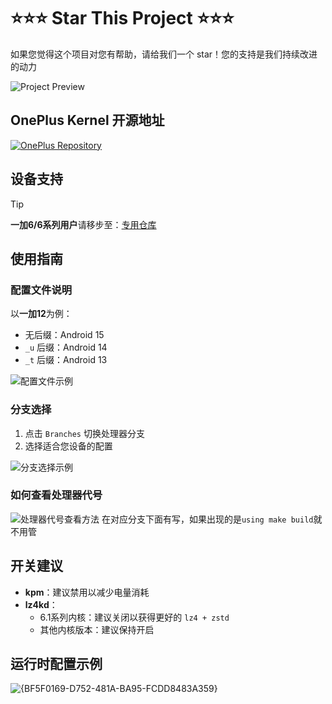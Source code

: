 # ⭐⭐⭐ Star This Project ⭐⭐⭐

如果您觉得这个项目对您有帮助，请给我们一个 star！您的支持是我们持续改进的动力

![Project Preview](https://github.com/user-attachments/assets/331a44ba-c666-4368-87d6-df55de482b58)

## OnePlus Kernel 开源地址

[![OnePlus Repository](https://img.shields.io/badge/OnePlus-Repository-red)](https://github.com/Xiaomichael/kernel_manifest)

## 设备支持

> [!TIP]
> **一加6/6系列用户**请移步至：[专用仓库](https://github.com/Xiaomichael/oneplus_6.6_devices)

## 使用指南

### 配置文件说明

以**一加12**为例：
- 无后缀：Android 15
- `_u` 后缀：Android 14
- `_t` 后缀：Android 13

![配置文件示例](https://github.com/user-attachments/assets/88f6940b-4b2c-462f-b8fa-3d9dd2f2faec)

### 分支选择

1. 点击 `Branches` 切换处理器分支
2. 选择适合您设备的配置

![分支选择示例](https://github.com/user-attachments/assets/58f31536-b88e-4613-9865-3e0574868928)

### 如何查看处理器代号

![处理器代号查看方法](https://github.com/user-attachments/assets/fc217103-24ef-45fa-a7e1-f13cfd64f771)
在对应分支下面有写，如果出现的是`using make build`就不用管

## 开关建议

- **kpm**：建议禁用以减少电量消耗
- **lz4kd**：
  - 6.1系列内核：建议关闭以获得更好的 `lz4 + zstd`
  - 其他内核版本：建议保持开启

## 运行时配置示例

![{BF5F0169-D752-481A-BA95-FCDD8483A359}](https://github.com/user-attachments/assets/8f875661-3955-46c4-b65c-06f40afbc122)
